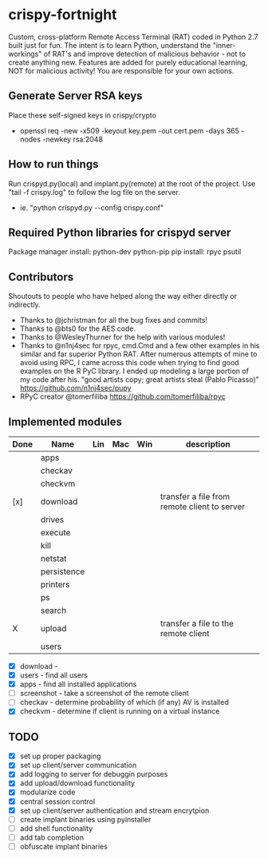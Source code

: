 # crispy-fortnight
Custom, cross-platform Remote Access Terminal (RAT) coded in Python 2.7 built just for fun. The intent is to learn Python, understand the "inner-workings" of RAT's and improve detection of malicious behavior - not to create anything new. Features are added for purely educational learning, NOT for malicious activity! You are responsible for your own actions.

## Generate Server RSA keys
Place these self-signed keys in crispy/crypto
- openssl req -new -x509 -keyout key.pem -out cert.pem -days 365 -nodes -newkey rsa:2048

## How to run things
Run crispyd.py(local) and implant.py(remote) at the root of the project. Use "tail -f crispy.log" to follow the log file on the server.
- ie. "python crispyd.py --config crispy.conf"

## Required Python libraries for crispyd server
Package manager install:
python-dev
python-pip
pip install:
rpyc
psutil

## Contributors
Shoutouts to people who have helped along the way either directly or indirectly.
- Thanks to @jchristman for all the bug fixes and commits!
- Thanks to @bts0 for the AES code.
- Thanks to @WesleyThurner for the help with various modules!
- Thanks to @n1nj4sec for rpyc, cmd.Cmd and a few other examples in his similar and far superior Python RAT. After numerous attempts of mine to avoid using RPC, I came across this code when trying to find good examples on the R
PyC library. I ended up modeling a large portion of my code after his. "good artists copy; great artists steal (Pablo Picasso)" https://github.com/n1nj4sec/pupy
- RPyC creator @tomerfiliba https://github.com/tomerfiliba/rpyc

## Implemented modules
| Done | Name | Lin | Mac | Win | description |
|---|---|---|---|---|---|
|   | apps |   |   |   |   |
|   | checkav |   |   |   |   |
|   | checkvm |   |   |   |   |
|[x]| download |   |   |   | transfer a file from remote client to server |
|   | drives |   |   |   |   |
|   | execute |   |   |   |   |
|   | kill  |   |   |   |   |
|   | netstat |   |   |   |   |
|   | persistence  |   |   |   |   |
|   | printers  |   |   |   |   |
|   | ps |   |   |   |   |
|   | search |   |   |   |   |
| X | upload |   |   |   | transfer a file to the remote client |
|   | users |   |   |   |   |
- [x] download -
- [x] users - find all users
- [x] apps - find all installed applications
- [ ] screenshot - take a screenshot of the remote client
- [ ] checkav - determine probability of which (if any) AV is installed
- [x] checkvm - determine if client is running on a virtual instance

## TODO
- [x] set up proper packaging
- [x] set up client/server communication
- [x] add logging to server for debuggin purposes
- [x] add upload/download functionality
- [x] modularize code
- [x] central session control
- [x] set up client/server authentication and stream encrytpion
- [ ] create implant binaries using pyinstaller
- [ ] add shell functionality
- [ ] add tab completion
- [ ] obfuscate implant binaries
